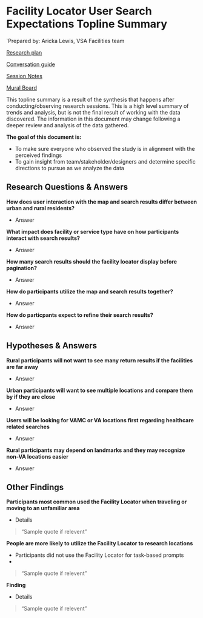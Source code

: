 # Facility Locator User Search Expectations Topline Summary

`Prepared by: Aricka Lewis, VSA Facilities team

[Research plan](https://github.com/department-of-veterans-affairs/va.gov-team/blob/master/products/facilities/facility-locator/research/user-research/FL-Search-march2020/research-plan.md) 

[Conversation guide](https://github.com/department-of-veterans-affairs/va.gov-team/blob/master/products/facilities/facility-locator/research/user-research/FL-Search-march2020/conversation-guide.md) 

[Session Notes](https://github.com/department-of-veterans-affairs/va.gov-team/tree/master/products/facilities/facility-locator/research/user-research/FL-Search-march2020/session-notes) 

[Mural Board](https://app.mural.co/t/vsa8243/m/vsa8243/1582917972915/2b5515a1af8c264004147d139990c29ca4ac090c) 

This topline summary is a result of the synthesis that happens after conducting/observing research sessions. This is a high level summary of trends and analysis, but is not the final result of working with the data discovered. The information in this document may change following a deeper review and analysis of the data gathered.

**The goal of this document is:**
 - To make sure everyone who observed the study is in alignment with the perceived findings
 - To gain insight from team/stakeholder/designers and determine specific directions to pursue as we analyze the data

## Research Questions & Answers
**How does user interaction with the map and search results differ between urban and rural residents?**
 - Answer
 
**What impact does facility or service type have on how participants interact with search results?**
 - Answer

**How many search results should the facility locator display before pagination?**
 - Answer

**How do participants utilize the map and search results together?**
 - Answer

**How do particpants expect to refine their search results?**
 - Answer

## Hypotheses & Answers
**Rural participants will not want to see many return results if the facilities are far away**
 - Answer
 
**Urban participants will want to see multiple locations and compare them by if they are close**
 - Answer

**Users will be looking for VAMC or VA locations first regarding healthcare related searches**
 - Answer

**Rural participants may depend on landmarks and they may recognize non-VA locations easier**
 - Answer

## Other Findings
**Participants most common used the Facility Locator when traveling or moving to an unfamiliar area**
- Details
> “Sample quote if relevent”

**People are more likely to utilize the Facility Locator to research locations**
- Participants did not use the Facility Locator for task-based prompts
-
> “Sample quote if relevent”

**Finding**
- Details
> “Sample quote if relevent”
